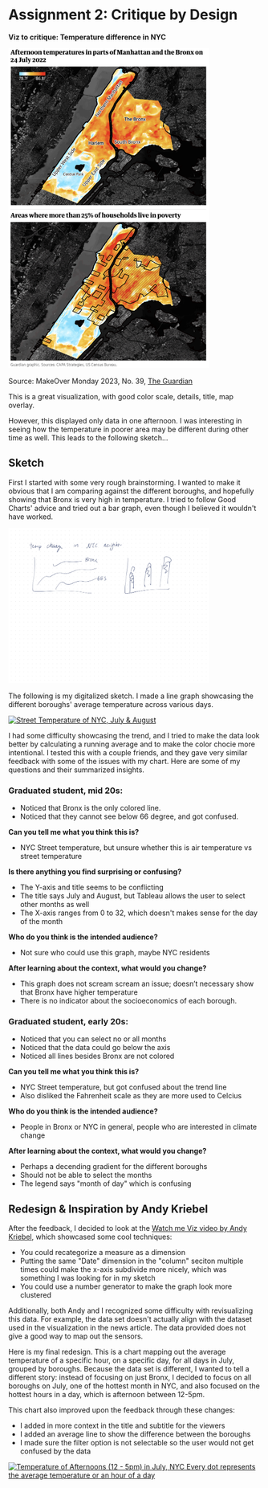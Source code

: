 # Assignment 2: Critique by Design

**Viz to critique: Temperature difference in NYC**

<!-- ![NYC Temperature Visualization](theGuardian.png) -->
<img src="theGuardian.png" alt="Visualization" width="400"/>


Source: MakeOver Monday 2023, No. 39, [The Guardian](https://www.theguardian.com/us-news/2022/sep/07/new-york-heat-deaths-map-inequality)

This is a great visualization, with good color scale, details, title, map overlay. 

However, this displayed only data in one afternoon. I was interesting in seeing how the temperature in poorer area may be different during other time as well. This leads to the following sketch...

## Sketch

First I started with some very rough brainstorming. I wanted to make it obvious that I am comparing against the different boroughs, and hopefully showing that Bronx is very high in temperature. I tried to follow Good Charts' advice and tried out a bar graph, even though I believed it wouldn't have worked. 

<img src= "sketch.jpg" alt="Sketch" width="400"/>

The following is my digitalized sketch. I made a line graph showcasing the different boroughs' average temperature across various days. 


<div class='tableauPlaceholder' id='viz1731544021394' style='position: relative'><noscript><a href='#'><img alt='Street Temperature of NYC, July &amp; August ' src='https:&#47;&#47;public.tableau.com&#47;static&#47;images&#47;A3&#47;A3Iter1NYCStreetTemp&#47;Sheet1&#47;1_rss.png' style='border: none' /></a></noscript><object class='tableauViz'  style='display:none;'><param name='host_url' value='https%3A%2F%2Fpublic.tableau.com%2F' /> <param name='embed_code_version' value='3' /> <param name='site_root' value='' /><param name='name' value='A3Iter1NYCStreetTemp&#47;Sheet1' /><param name='tabs' value='no' /><param name='toolbar' value='yes' /><param name='static_image' value='https:&#47;&#47;public.tableau.com&#47;static&#47;images&#47;A3&#47;A3Iter1NYCStreetTemp&#47;Sheet1&#47;1.png' /> <param name='animate_transition' value='yes' /><param name='display_static_image' value='yes' /><param name='display_spinner' value='yes' /><param name='display_overlay' value='yes' /><param name='display_count' value='yes' /><param name='language' value='en-US' /></object></div>                

<script type='text/javascript'>                    
    var divElement = document.getElementById('viz1731544021394');                    
    var vizElement = divElement.getElementsByTagName('object')[0];                    
    vizElement.style.width='100%';vizElement.style.height=(divElement.offsetWidth*0.75)+'px';                    
    var scriptElement = document.createElement('script');                    
    scriptElement.src = 'https://public.tableau.com/javascripts/api/viz_v1.js';                    
    vizElement.parentNode.insertBefore(scriptElement, vizElement);                
</script>

I had some difficulty showcasing the trend, and I tried to make the data look better by calculating a running average and to make the color chocie more intentional. I tested this with a couple friends, and they gave very similar feedback with some of the issues with my chart. Here are some of my questions and their summarized insights.

### Graduated student, mid 20s:
- Noticed that Bronx is the only colored line. 
- Noticed that they cannot see below 66 degree, and got confused. 

**Can you tell me what you think this is?**
- NYC Street temperature, but unsure whether this is air temperature vs street temperature

**Is there anything you find surprising or confusing?**
- The Y-axis and title seems to be conflicting
- The title says July and August, but Tableau allows the user to select other months as well
- The X-axis ranges from 0 to 32, which doesn't makes sense for the day of the month

**Who do you think is the intended audience?**
- Not sure who could use this graph, maybe NYC residents

**After learning about the context, what would you change?**
- This graph does not scream scream an issue; doesn’t necessary show that Bronx have higher temperature
- There is no indicator about the socioeconomics of each borough.

### Graduated student, early 20s:
- Noticed that you can select no or all months
- Noticed that the data could go below the axis
- Noticed all lines besides Bronx are not colored

**Can you tell me what you think this is?**
- NYC Street temperature, but got confused about the trend line
- Also disliked the Fahrenheit scale as they are more used to Celcius

**Who do you think is the intended audience?**
- People in Bronx or NYC in general, people who are interested in climate change

**After learning about the context, what would you change?**
- Perhaps a decending gradient for the different boroughs
- Should not be able to select the months
- The legend says "month of day" which is confusing


## Redesign & Inspiration by Andy Kriebel

After the feedback, I decided to look at the [Watch me Viz video by Andy Kriebel](https://www.youtube.com/watch?v=-dy10hFbiwA), which showcased some cool techniques:
- You could recategorize a measure as a dimension
- Putting the same "Date" dimension in the "column" seciton multiple times could make the x-axis subdivide more nicely, which was something I was looking for in my sketch
- You could use a number generator to make the graph look more clustered 

Additionally, both Andy and I recognized some difficulty with revisualizing this data. For example, the data set doesn't actually align with the dataset used in the visualization in the news article. The data provided does not give a good way to map out the sensors.  

Here is my final redesign. This is a chart mapping out the average temperature of a specific hour, on a specific day, for all days in July, grouped by boroughs. Because the data set is different, I wanted to tell a different story: instead of focusing on just Bronx, I decided to focus on all boroughs on July, one of the hottest month in NYC, and also focused on the hottest hours in a day, which is afternoon between 12-5pm. 

This chart also improved upon the feedback through these changes:
- I added in more context in the title and subtitle for the viewers
- I added an average line to show the difference between the boroughs
- I made sure the filter option is not selectable so the user would not get confused by the data

<div class='tableauPlaceholder' id='viz1731544096080' style='position: relative'><noscript><a href='#'><img alt='Temperature of Afternoons (12 - 5pm) in July, NYC Every dot represents the average temperature or an hour of a day ' src='https:&#47;&#47;public.tableau.com&#47;static&#47;images&#47;A3&#47;A3Iter2NYCStreetTemp&#47;2019vs20182&#47;1_rss.png' style='border: none' /></a></noscript><object class='tableauViz'  style='display:none;'><param name='host_url' value='https%3A%2F%2Fpublic.tableau.com%2F' /> <param name='embed_code_version' value='3' /> <param name='site_root' value='' /><param name='name' value='A3Iter2NYCStreetTemp&#47;2019vs20182' /><param name='tabs' value='no' /><param name='toolbar' value='yes' /><param name='static_image' value='https:&#47;&#47;public.tableau.com&#47;static&#47;images&#47;A3&#47;A3Iter2NYCStreetTemp&#47;2019vs20182&#47;1.png' /> <param name='animate_transition' value='yes' /><param name='display_static_image' value='yes' /><param name='display_spinner' value='yes' /><param name='display_overlay' value='yes' /><param name='display_count' value='yes' /><param name='language' value='en-US' /></object></div>                
<script type='text/javascript'>                    
    var divElement = document.getElementById('viz1731544096080');                    
    var vizElement = divElement.getElementsByTagName('object')[0];                    
    vizElement.style.width='100%';vizElement.style.height=(divElement.offsetWidth*0.75)+'px';                    
    var scriptElement = document.createElement('script');                    
    scriptElement.src = 'https://public.tableau.com/javascripts/api/viz_v1.js';                    
    vizElement.parentNode.insertBefore(scriptElement, vizElement);                
</script>




